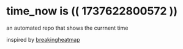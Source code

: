 # time_now is (( 1737622800572 ))

an automated repo that shows the currnent time

inspired by [breakingheatmap](https://github.com/breakingheatmap/breakingheatmap)